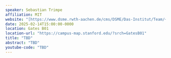 ```yaml
---
speaker: Sebastian Trimpe
affiliation: MIT
website: "[https://www.dsme.rwth-aachen.de/cms/DSME/Das-Institut/Team/~jlolt/Prof-Sebastian-Trimpe/?lidx=1]"
date: 2025-02-14T15:00:00-0000
location: Gates B01
location-url: "https://campus-map.stanford.edu/?srch=GatesB01"
title: "TBD"
abstract: "TBD"
youtube-code: "TBD"
---
```

